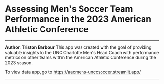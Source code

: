 # Assessing Men's Soccer Team Performance in the 2023 American Athletic Conference
---
**Author: Triston Barbour**
This app was created with the goal of providing valuable insights to the UNC Charlotte Men's Head Coach with performance metrics on other teams within the American Athletic Conference during the 2023 season.

To view data app, go to https://aacmens-unccsoccer.streamlit.app/ 

---

